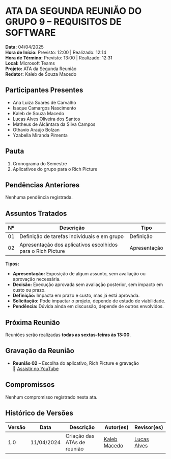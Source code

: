 # ATA DA SEGUNDA REUNIÃO DO GRUPO 9 – REQUISITOS DE SOFTWARE

**Data:** 04/04/2025  
**Hora de Início:** Previsto: 12:00 | Realizado: 12:14  
**Hora de Término:** Previsto: 13:00 | Realizado: 12:31  
**Local:** Microsoft Teams  
**Projeto:** ATA da Segunda Reunião  
**Redator:** Kaleb de Souza Macedo  

## Participantes Presentes

- Ana Luiza Soares de Carvalho  
- Isaque Camargos Nascimento  
- Kaleb de Souza Macedo  
- Lucas Alves Oliveira dos Santos  
- Matheus de Alcântara da Silva Campos  
- Othavio Araújo Bolzan  
- Yzabella Miranda Pimenta  

## Pauta

1. Cronograma do Semestre  
2. Aplicativos do grupo para o Rich Picture  

## Pendências Anteriores

Nenhuma pendência registrada.

## Assuntos Tratados

| Nº  | Descrição                                                                 | Tipo     |
|-----|---------------------------------------------------------------------------|----------|
| 01  | Definição de tarefas individuais e em grupo                              | Definição |
| 02  | Apresentação dos aplicativos escolhidos para o Rich Picture              | Apresentação |

**Tipos:**

- **Apresentação:** Exposição de algum assunto, sem avaliação ou aprovação necessária.  
- **Decisão:** Execução aprovada sem avaliação posterior, sem impacto em custo ou prazo.  
- **Definição:** Impacta em prazo e custo, mas já está aprovada.  
- **Solicitação:** Pode impactar o projeto, depende de estudo de viabilidade.  
- **Pendência:** Dúvida ainda em discussão, depende de outros envolvidos.  

## Próxima Reunião

Reuniões serão realizadas **todas as sextas-feiras às 13:00**.

## Gravação da Reunião

- **Reunião 02** – Escolha do aplicativo, Rich Picture e gravação  
  🔗 [Assistir no YouTube](https://youtu.be/Kkw9zPlEb4M) 


## Compromissos

Nenhum compromisso registrado nesta ata.

## Histórico de Versões

| Versão | Data | Descrição | Autor(es) | Revisor(es) |
|--------|------|-----------|-----------|-------------|
| 1.0 | 11/04/2024 | Criação das ATAs de reunião |  [Kaleb Macedo](https://github.com/kalebmacedo)  | [Lucas Alves](https://github.com/LucasAlves71) |